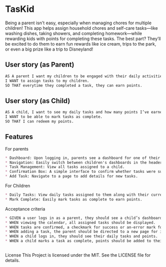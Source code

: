 # TasKid
Being a parent isn't easy, especially when managing chores for multiple children! This app helps assign household chores and self-care tasks—like washing dishes, taking showers, and completing homework—while rewarding kids with points for completing these tasks. The best part? They’ll be excited to do them to earn fun rewards like ice cream, trips to the park, or even a big prize like a trip to Disneyland!
 
## User story (as Parent)
```md
AS A parent I want my children to be engaged with their daily activities without feeling pressured.
I WANT to assign tasks to my children.
SO THAT everytime they completed a task, they can earn points.
```
 
## User story (as Child)
```md
AS A child, I want to see my daily tasks and how many points I’ve earned.
I WANT to be able to mark tasks as complete.
SO THAT I can redeem my points.
```
## Features
For parents
```md
* Dashboard: Upon logging in, parents see a dashboard for one of their children.
* Navigation: Easily switch between children's dashboards in the header.
* Task Management: View all tasks assigned to a child.
* Confirmation Box: A simple interface to confirm whether tasks were successfully completed.
* Add Task: Navigate to a page to add details for new tasks.
```
 
For Children
```md
* Daily Tasks: View daily tasks assigned to them along with their current point total.
* Mark Complete: Easily mark tasks as complete to earn points.
```
 
Acceptance criteria
```md
* GIVEN a user logs in as a parent, they should see a child’s dashboard.
* WHEN viewing the calendar, all assigned tasks should be displayed.
* WHEN tasks are confirmed, a checkmark for success or an-error mark for failure should be available.
* WHEN adding a task, the parent should be directed to a new page for input.
* WHEN a child logs in, they should see their daily tasks and points.
* WHEN a child marks a task as complete, points should be added to their total.
 
 ```
License
This Project is licensed under the MIT. See the LICENSE file for details.
 
 